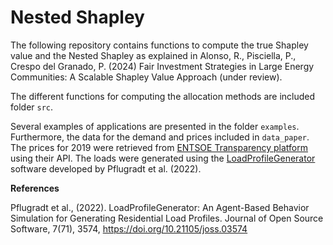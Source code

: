 # Nested Shapley

The following repository contains functions to compute the true Shapley value and the Nested Shapley as explained in Alonso, R., Pisciella, P., Crespo del Granado, P. (2024) Fair Investment Strategies in Large Energy Communities: A Scalable Shapley Value Approach (under review).

The different functions for computing the allocation methods are included folder `src`.

Several examples of applications are presented in the folder `examples`. Furthermore, the data for the demand and prices
included in `data_paper`. The prices for 2019 were retrieved from [ENTSOE Transparency platform](https://transparency.entsoe.eu/dashboard/show) using their API.
The loads were generated using the [LoadProfileGenerator](https://www.loadprofilegenerator.de/) software developed by Pflugradt et al. (2022).

**References**

Pflugradt et al., (2022). LoadProfileGenerator: An Agent-Based Behavior Simulation for Generating Residential Load Profiles. Journal of Open Source Software, 7(71), 3574, https://doi.org/10.21105/joss.03574
